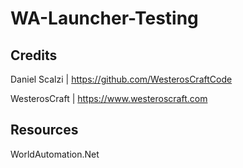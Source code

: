 # WA-Launcher-Testing

## Credits

Daniel Scalzi | https://github.com/WesterosCraftCode

WesterosCraft | https://www.westeroscraft.com

## Resources

WorldAutomation.Net

